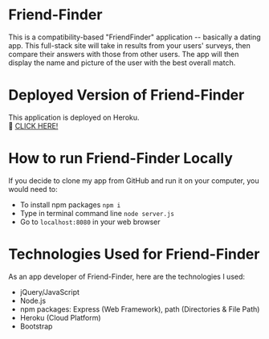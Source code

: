 # Friend-Finder
This is a compatibility-based "FriendFinder" application -- basically a dating app. This full-stack site will take in results from your users' surveys, then compare their answers with those from other users. The app will then display the name and picture of the user with the best overall match.

# Deployed Version of Friend-Finder
This application is deployed on Heroku. <br>
:link: [CLICK HERE!]()

# How to run Friend-Finder Locally 
If you decide to clone my app from GitHub and run it on your computer, you would need to:
- To install npm packages `npm i`
- Type in terminal command line `node server.js`
- Go to `localhost:8080` in your web browser

# Technologies Used for Friend-Finder
As an app developer of Friend-Finder, here are the technologies I used:
- jQuery/JavaScript
- Node.js
- npm packages: Express (Web Framework), path (Directories & File Path)
- Heroku (Cloud Platform)
- Bootstrap
